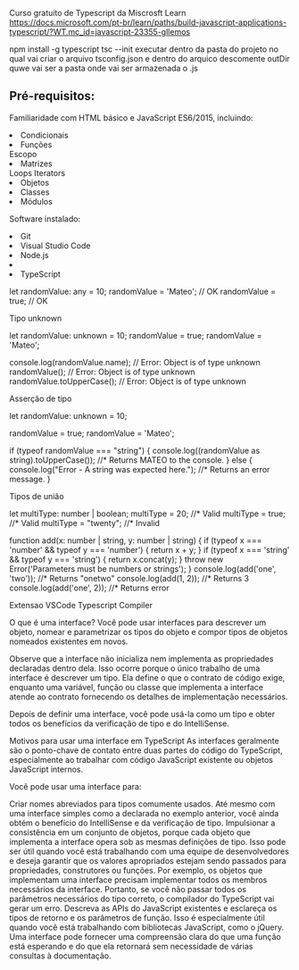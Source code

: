 Curso gratuito de Typescript da Miscrosft Learn 
https://docs.microsoft.com/pt-br/learn/paths/build-javascript-applications-typescript/?WT.mc_id=javascript-23355-gllemos

npm install -g typescript
tsc --init executar dentro da pasta do projeto no qual vai criar o arquivo tsconfig.json
e dentro do arquico descomente outDir quwe vai ser a pasta onde vai ser armazenada o .js 

<h2>Pré-requisitos:</h2> 

<p>Familiaridade com HTML básico e JavaScript ES6/2015, incluindo:</p>
<li>Condicionais</li>
<li>Funções</li>
</li>Escopo</li>
<li>Matrizes</li>
</li>Loops</li>
</li>Iterators</li>
<li>Objetos</li>
<li>Classes</li>
<li>Módulos</li>
<p>Software instalado:</p>
<li>Git</li>
<li>Visual Studio Code</li>
<li>Node.js<li>
<li>TypeScript</li>


let randomValue: any = 10;
randomValue = 'Mateo';   // OK
randomValue = true;      // OK


Tipo unknown

let randomValue: unknown = 10;
randomValue = true;
randomValue = 'Mateo';

console.log(randomValue.name);  // Error: Object is of type unknown
randomValue();                  // Error: Object is of type unknown
randomValue.toUpperCase();      // Error: Object is of type unknown


Asserção de tipo

let randomValue: unknown = 10;

randomValue = true;
randomValue = 'Mateo';

if (typeof randomValue === "string") {
    console.log((randomValue as string).toUpperCase());    //* Returns MATEO to the console.
} else {
    console.log("Error - A string was expected here.");    //* Returns an error message.
}

Tipos de união

let multiType: number | boolean;
multiType = 20;         //* Valid
multiType = true;       //* Valid
multiType = "twenty";   //* Invalid


function add(x: number | string, y: number | string) {
    if (typeof x === 'number' && typeof y === 'number') {
        return x + y;
    }
    if (typeof x === 'string' && typeof y === 'string') {
        return x.concat(y);
    }
    throw new Error('Parameters must be numbers or strings');
}
console.log(add('one', 'two'));  //* Returns "onetwo"
console.log(add(1, 2));          //* Returns 3
console.log(add('one', 2));      //* Returns error

Extensao VSCode Typescript Compiler

O que é uma interface?
Você pode usar interfaces para descrever um objeto, nomear e parametrizar os tipos do objeto e compor tipos de objetos nomeados existentes em novos.

Observe que a interface não inicializa nem implementa as propriedades declaradas dentro dela. Isso ocorre porque o único trabalho de uma interface é descrever um tipo. Ela define o que o contrato de código exige, enquanto uma variável, função ou classe que implementa a interface atende ao contrato fornecendo os detalhes de implementação necessários.

Depois de definir uma interface, você pode usá-la como um tipo e obter todos os benefícios da verificação de tipo e do IntelliSense.



Motivos para usar uma interface em TypeScript
As interfaces geralmente são o ponto-chave de contato entre duas partes do código do TypeScript, especialmente ao trabalhar com código JavaScript existente ou objetos JavaScript internos.

Você pode usar uma interface para:

Criar nomes abreviados para tipos comumente usados. Até mesmo com uma interface simples como a declarada no exemplo anterior, você ainda obtém o benefício do IntelliSense e da verificação de tipo.
Impulsionar a consistência em um conjunto de objetos, porque cada objeto que implementa a interface opera sob as mesmas definições de tipo. Isso pode ser útil quando você está trabalhando com uma equipe de desenvolvedores e deseja garantir que os valores apropriados estejam sendo passados para propriedades, construtores ou funções. Por exemplo, os objetos que implementam uma interface precisam implementar todos os membros necessários da interface. Portanto, se você não passar todos os parâmetros necessários do tipo correto, o compilador do TypeScript vai gerar um erro.
Descreva as APIs do JavaScript existentes e esclareça os tipos de retorno e os parâmetros de função. Isso é especialmente útil quando você está trabalhando com bibliotecas JavaScript, como o jQuery. Uma interface pode fornecer uma compreensão clara do que uma função está esperando e do que ela retornará sem necessidade de várias consultas à documentação.



